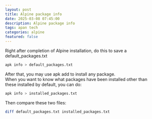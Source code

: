 ```yaml
---
layout: post
title: Alpine package info
date: 2025-03-08 07:45:00
description: Alpine package info
tags: apan tech
categories: alpine
featured: false
---
```

Right after completion of Alpine installation, do this to save a default_packages.txt  
```bash
apk info > default_packages.txt
```
After that, you may use apk add to install any package.  
When you want to know what packages have been installed other than these installed by default, you can do:  
```bash
apk info > installed_packages.txt
```
Then compare these two files:  
```bash
diff default_packages.txt installed_packages.txt
```


